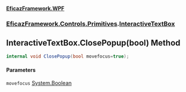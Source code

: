 #### [EficazFramework.WPF](EficazFrameworkWPF.md 'EficazFramework WPF')
### [EficazFramework.Controls.Primitives](EficazFrameworkWPF.md#EficazFramework.Controls.Primitives 'EficazFramework.Controls.Primitives').[InteractiveTextBox](EficazFramework.Controls.Primitives/InteractiveTextBox.md 'EficazFramework.Controls.Primitives.InteractiveTextBox')

## InteractiveTextBox.ClosePopup(bool) Method

```csharp
internal void ClosePopup(bool movefocus=true);
```
#### Parameters

<a name='EficazFramework.Controls.Primitives.InteractiveTextBox.ClosePopup(bool).movefocus'></a>

`movefocus` [System.Boolean](https://docs.microsoft.com/en-us/dotnet/api/System.Boolean 'System.Boolean')